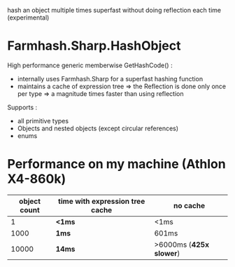 
hash an object multiple times superfast without doing reflection each time (experimental)

Farmhash.Sharp.HashObject
======

High performance generic memberwise GetHashCode() :
* internally uses Farmhash.Sharp for a superfast hashing function
* maintains a cache of expression tree => the Reflection is done only once per type => a magnitude times faster than using reflection

Supports :
* all primitive types
* Objects and nested objects (except circular references)
* enums

Performance on my machine (Athlon X4-860k)
======

| object count | time with expression tree cache | no cache                  |
|--------------|---------------------------------|---------------------------|
| 1            | **<1ms**                        | <1ms                      |
| 1000         | **1ms**                         | 601ms                     |
| 10000        | **14ms**                        | >6000ms (**425x slower**) |

